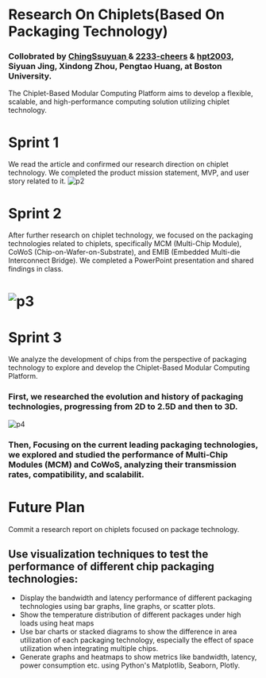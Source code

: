 # Research On Chiplets(Based On Packaging Technology)

### Collobrated by [ChingSsuyuan ](https://github.com/ChingSsuyuan) & [2233-cheers](https://github.com/2233-cheers) & [ hpt2003](https://github.com/hpt2003), Siyuan Jing,  Xindong Zhou, Pengtao Huang, at Boston University.

The Chiplet-Based Modular Computing Platform aims to develop a flexible, scalable, and high-performance computing solution utilizing chiplet technology. 

# Sprint 1
We read the article and confirmed our research direction on chiplet technology. We completed the product mission statement, MVP, and user story related to it.
![p2](https://github.com/ChingSsuyuan/EC601-Project/blob/9f59ebe5ce0c2d8a38db6475c3c0ebde55e84a49/Resources/picture2.png)
# Sprint 2
After further research on chiplet technology, we focused on the packaging technologies related to chiplets, specifically MCM (Multi-Chip Module), CoWoS (Chip-on-Wafer-on-Substrate), and EMIB (Embedded Multi-die Interconnect Bridge). We completed a PowerPoint presentation and shared findings in class.


# ![p3](https://github.com/ChingSsuyuan/EC601-Project/blob/c6b0086c96a1277f40920a834be32a060a716c10/Resources/picture3.png)

# Sprint 3
We analyze the development of chips from the perspective of packaging technology to explore and develop the Chiplet-Based Modular Computing Platform.

### First, we researched the evolution and history of packaging technologies, progressing from 2D to 2.5D and then to 3D.
![p4](https://github.com/ChingSsuyuan/EC601-Project/blob/c3c4af32fe8dd092068804cba2ffa5fe11412c2d/Resources/picture4.png)

### Then, Focusing on the current leading packaging technologies, we explored and studied the performance of Multi-Chip Modules (MCM) and CoWoS, analyzing their transmission rates, compatibility, and scalabilit.

# Future Plan
Commit a research report on chiplets focused on package technology. 

## Use visualization techniques to test the performance of different chip packaging technologies:

- Display the bandwidth and latency performance of different packaging technologies using bar graphs, line graphs, or scatter plots.
- Show the temperature distribution of different packages under high loads using heat maps
- Use bar charts or stacked diagrams to show the difference in area utilization of each packaging technology, especially the effect of space utilization when integrating multiple chips.
- Generate graphs and heatmaps to show metrics like bandwidth, latency, power consumption etc. using Python's Matplotlib, Seaborn, Plotly.
